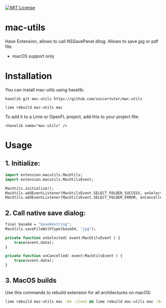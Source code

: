 [![MIT License](https://img.shields.io/badge/license-MIT-blue.svg?style=flat)](LICENSE.md)

# mac-utils
Haxe Extension, allows to call NSSavePanel dilog.
Allows to save jpg or pdf file.
- macOS support only

# Installation

You can install mac-utils using haxelib:

	haxelib git mac-utils https://github.com/soccertutor/mac-utils
    
	lime rebuild mac-utils mac


To add it to a Lime or OpenFL project, add this to your project file:

	<haxelib name="mac-utils" />

# Usage

## 1. Initialize:

```haxe
import extension.macutils.MacUtils;
import extension.macutils.MacUtilsEvent;

MacUtils.initialize();
MacUtils.addEventListener(MacUtilsEvent.SELECT_FOLDER_SUCCESS, onSelected);
MacUtils.addEventListener(MacUtilsEvent.SELECT_FOLDER_ERROR, onCancelled);
```

## 2. Call native save dialog:

```haxe
final base64 = "base64string";
MacUtils.saveFileWithType(base64, "jpg");

private function onSelected( event:MacUtilsEvent ) {
	trace(event.data);
}

private function onCancelled( event:MacUtilsEvent ) {
	trace(event.data);
}
```

## 3. MacOS builds

Use this commands to rebuild extension for all architectures on macOS:

```bash
lime rebuild mac-utils mac -64 -clean && lime rebuild mac-utils mac -debug -64 -clean && lime rebuild mac-utils mac -arm64 -clean && lime rebuild mac-utils mac -debug -arm64 -clean
```
